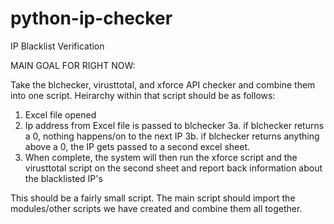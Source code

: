 # python-ip-checker
IP Blacklist Verification


MAIN GOAL FOR RIGHT NOW:

Take the blchecker, virusttotal, and xforce API checker and combine them into one script. Heirarchy within that script should be as follows:

1. Excel file opened
2. Ip address from Excel file is passed to blchecker
3a. if blchecker returns a 0, nothing happens/on to the next IP
3b. if blchecker returns anything above a 0, the IP gets passed to a second excel sheet.
4. When complete, the system will then run the xforce script and the virusttotal script on the second sheet and report back information about the blacklisted IP's

This should be a fairly small script. The main script should import the modules/other scripts we have created and combine them all together.
